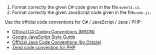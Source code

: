 1. Format correctly the given C# code given in the file `events.cs`.
2. Format correctly the given JavaScript code given in the file`code.js`.

Use the official code conventions for C# / JavaScript / Java / PHP:

- [Official C# Coding Conventions (MSDN)](http://msdn.microsoft.com/en-us/library/ff926074.aspx)
- [Google JavaScript Style Guide](http://google-styleguide.googlecode.com/svn/trunk/javascriptguide.xml?showone=Code_formatting)
- [Official Java Code Conventions (by Oracle)](http://www.oracle.com/technetwork/java/javase/documentation/codeconvtoc-136057.html)
- [Zend code convention for PHP](http://framework.zend.com/manual/en/coding-standard.html)
